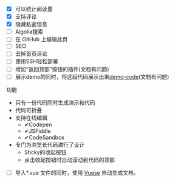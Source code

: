 - [x] 可以统计阅读量
- [x] 支持评论
- [x] 隐藏私密信息
- [ ] Algolia搜索
- [ ] 在 GitHub 上编辑此页
- [ ] SEO
- [ ] 去掉首页评论
- [ ] 使用SSH轻松部署
- [ ] 增加“返回顶部”按钮的插件(文档有问题)
- [ ] 展示demo的同时，将这段代码展示出来[demo-code](https://buptsteve.github.io/vuepress-plugin-demo-code/)(文档有问题)

功能
- 只有一份代码同时生成演示和代码
- 代码可折叠
- 支持在线编辑
  - ✔Codepen
  - ✔JSFiddle
  - ✔CodeSandbox
- 专门为浏览长代码进行了设计
  - Sticky的收起按钮
  - 点击收起按钮时自动滚动到代码的顶部

- [ ] 导入*.vue 文件的同时，使用 [Vuese](https://buptsteve.github.io/markdown-it-vuese/zh/#install) 自动生成文档。
